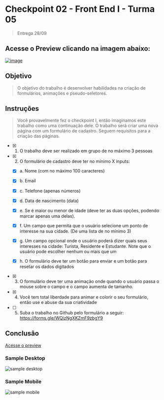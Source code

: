 # Checkpoint 02 - Front End I - Turma 05

>Entrega 28/09

## Acesse o Preview clicando na imagem abaixo:

[![image](https://user-images.githubusercontent.com/5773748/134737272-9f379a1c-f0ba-4774-9b3d-174e5792f250.png)](https://eversilverio.github.io/DH/FrontEnd/checkpoint2/)

## Objetivo
>O objetivo do trabalho é desenvolver habilidades na criação de formulários, animações e pseudo-seletores.

## Instruções
>Você provavelmente fez o checkpoint I, então imaginamos este trabalho como uma continuação dele. O trabalho será criar uma nova página com um formulário de cadastro. Seguem requisitos para a criação das páginas.

- [x] 1. O trabalho deve ser realizado em grupo de no máximo 3 pessoas
- [x] 2. O formulário de cadastro deve ter no mínimo X inputs:

    - [x] a. Nome (com no máximo 100 caracteres)

    - [x] b. Email 

    - [x] c. Telefone (apenas números)

    - [x] d. Data de nascimento (data)

    - [x] e. Se é maior ou menor de idade (deve ter as duas opções, podendo marcar apenas uma delas).

    - [x] f. Um campo que permita que o usuário selecione um ponto de interesse na sua cidade. (De uma lista de no mínimo 3)

    - [x] g. Um campo opcional onde o usuário poderá dizer quais seus interesses na cidade: Turista, Residente e Estudante. Note que o usuário pode escolher nenhum ou mais que um

    - [x] h. O formulário deve ter um botão para enviar e um botão para resetar os dados digitados
    
- [x] 3. O formulário deve ter uma animação onde quando o usuário passa o mouse sobre o campo e o campo aumenta de tamanho. 
- [x] 4. Você tem total liberdade para animar e colorir o seu formulário, então use e abuse da sua criatividade
- [ ] 5. Suba o trabalho no Github pelo formulário a seguir: https://forms.gle/WQizNgXKZmF9zbgY9

## Conclusão

[Acesse o preview](https://eversilverio.github.io/DH/FrontEnd/checkpoint2/)

### Sample Desktop

![sample desktop](https://user-images.githubusercontent.com/5773748/134736753-82c7af36-662d-4a06-9f2e-63b34f5364b2.png)

### Sample Mobile

![sample mobile](https://user-images.githubusercontent.com/5773748/134736963-64ff37a7-dbac-46e9-b927-0c211d2e6ade.png)





